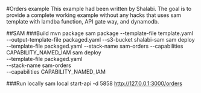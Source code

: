 #Orders example
This example had been written by Shalabi. The goal is to provide a complete working example without any hacks 
that uses sam template with lamdba function, API gate way, and dynamodb.

##SAM
###Build
mvn package
sam package     --template-file template.yaml     --output-template-file packaged.yaml     --s3-bucket shalabi-sam
sam deploy     --template-file packaged.yaml     --stack-name sam-orders     --capabilities CAPABILITY_NAMED_IAM
sam deploy \
    --template-file packaged.yaml \
    --stack-name sam-orders \
    --capabilities CAPABILITY_NAMED_IAM
    
    
###Run locally
sam local start-api -d 5858 
http://127.0.0.1:3000/orders 